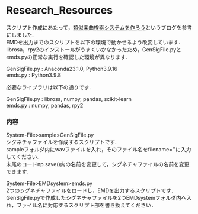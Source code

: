 # Research_Resources
スクリプト作成にあたって，[類似楽曲検索システムを作ろう](https://aidiary.hatenablog.com/entry/20121014/1350211413)というブログを参考にしました.  
EMDを出力までのスクリプトを以下の環境で動かせるよう改変しています．librosa，rpy2のインストールがうまくいかなかったため，GenSigFile.pyとemds.pyの正常な実行を確認した環境が異なります．  
  
GenSigFile.py : Anaconda23.1.0, Python3.9.16  
emds.py : Python3.9.8  
  
必要なライブラリは以下の通りです.  
  
GenSigFile.py : librosa, numpy, pandas, scikit-learn  
emds.py : numpy, pandas, rpy2  
  
### 内容
System-File>sample>GenSigFile.py  
シグネチャファイルを作成するスクリプトです.  
sampleフォルダ内にwavファイルを入れ，そのファイル名をfilename=''に入力してください.  
末尾のコードnp.save()内の名前を変更して，シグネチャファイルの名前を変更できます．  
  
System-File>EMDsystem>emds.py  
2つのシグネチャファイルをロードし，EMDを出力するスクリプトです．
GenSigFile.pyで作成したシグネチャファイルを2つEMDsystemフォルダ内へ入れ，ファイル名に対応するスクリプト部を書き換えてください．  
